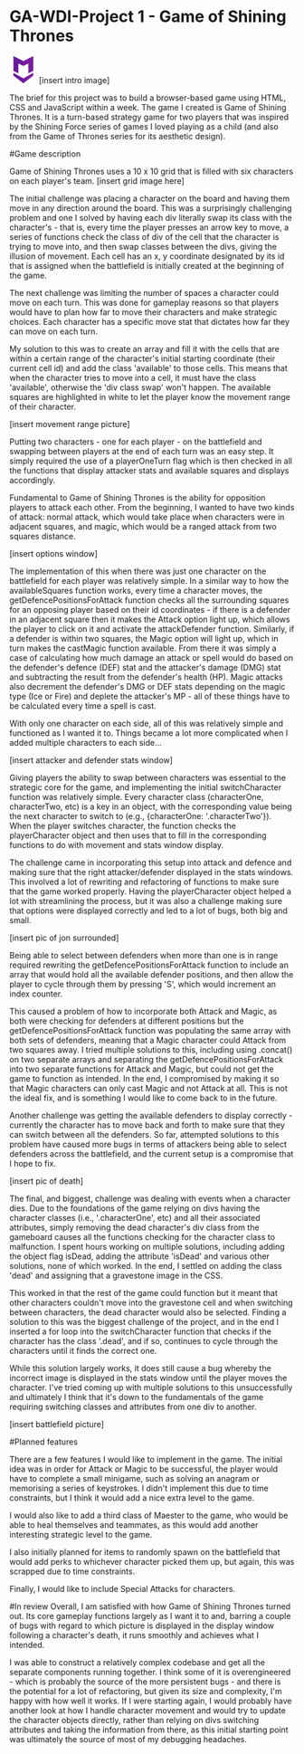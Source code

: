 # GA-WDI-Project 1 - Game of Shining Thrones

![alt text](https://github.com/adam-p/markdown-here/raw/master/src/common/images/icon48.png "Logo Title Text 1")
[insert intro image]

The brief for this project was to build a browser-based game using HTML, CSS and JavaScript within a week.
The game I created is Game of Shining Thrones. It is a turn-based strategy game for two players that was inspired by the Shining Force series of games I loved playing as a child (and also from the Game of Thrones series for its aesthetic design). 

#Game description

Game of Shining Thrones uses a 10 x 10 grid that is filled with six characters on each player's team.
[insert grid image here]

The initial challenge was placing a character on the board and having them move in any direction around the board. This was a surprisingly challenging problem and one I solved by having each div literally swap its class with the character's - that is, every time the player presses an arrow key to move, a series of functions check the class of div of the cell that the character is trying to move into, and then swap classes between the divs, giving the illusion of movement. Each cell has an x, y coordinate designated by its id that is assigned when the battlefield is initially created at the beginning of the game.

The next challenge was limiting the number of spaces a character could move on each turn. This was done for gameplay reasons so that players would have to plan how far to move their characters and make strategic choices. Each character has a specific move stat that dictates how far they can move on each turn.

My solution to this was to create an array and fill it with the cells that are within a certain range of the character's initial starting coordinate (their current cell id) and add the class 'available' to those cells. This means that when the character tries to move into a cell, it must have the class 'available', otherwise the 'div class swap' won't happen. The available squares are highlighted in white to let the player know the movement range of their character.

[insert movement range picture]

Putting two characters - one for each player - on the battlefield and swapping between players at the end of each turn was an easy step. It simply required the use of a playerOneTurn flag which is then checked in all the functions that display attacker stats and available squares and displays accordingly.

Fundamental to Game of Shining Thrones is the ability for opposition players to attack each other. From the beginning, I wanted to have two kinds of attack: normal attack, which would take place when characters were in adjacent squares, and magic, which would be a ranged attack from two squares distance.

[insert options window]

The implementation of this when there was just one character on the battlefield for each player was relatively simple. In a similar way to how the availableSquares function works, every time a character moves, the getDefencePositionsForAttack function checks all the surrounding squares for an opposing player based on their id coordinates - if there is a defender in an adjacent square then it makes the Attack option light up, which allows the player to click on it and activate the attackDefender function. Similarly, if a defender is within two squares, the Magic option will light up, which in turn makes the castMagic function available. From there it was simply a case of calculating how much damage an attack or spell would do based on the defender's defence (DEF) stat and the attacker's damage (DMG) stat and subtracting the result from the defender's health (HP). Magic attacks also decrement the defender's DMG or DEF stats depending on the magic type (Ice or Fire) and deplete the attacker's MP - all of these things have to be calculated every time a spell is cast.

With only one character on each side, all of this was relatively simple and functioned as I wanted it to. Things became a lot more complicated when I added multiple characters to each side...

[insert attacker and defender stats window]

Giving players the ability to swap between characters was essential to the strategic core for the game, and implementing the initial switchCharacter function was relatively simple. Every character class (characterOne, characterTwo, etc) is a key in an object, with the corresponding value being the next character to switch to (e.g., {characterOne: '.characterTwo'}). When the player switches character, the function checks the playerCharacter object and then uses that to fill in the corresponding functions to do with movement and stats window display.

The challenge came in incorporating this setup into attack and defence and making sure that the right attacker/defender displayed in the stats windows. This involved a lot of rewriting and refactoring of functions to make sure that the game worked properly. Having the playerCharacter object helped a lot with streamlining the process, but it was also a challenge making sure that options were displayed correctly and led to a lot of bugs, both big and small.

[insert pic of jon surrounded]

Being able to select between defenders when more than one is in range required rewriting the getDefencePositionsForAttack function to include an array that would hold all the available defender positions, and then allow the player to cycle through them by pressing 'S', which would increment an index counter.

This caused a problem of how to incorporate both Attack and Magic, as both were checking for defenders at different positions but the getDefencePositionsForAttack function was populating the same array with both sets of defenders, meaning that a Magic character could Attack from two squares away. I tried multiple solutions to this, including using .concat() on two separate arrays and separating the getDefencePositionsForAttack into two separate functions for Attack and Magic, but could not get the game to function as intended. In the end, I compromised by making it so that Magic characters can only cast Magic and not Attack at all. This is not the ideal fix, and is something I would like to come back to in the future.

Another challenge was getting the available defenders to display correctly - currently the character has to move back and forth to make sure that they can switch between all the defenders. So far, attempted solutions to this problem have caused more bugs in terms of attackers being able to select defenders across the battlefield, and the current setup is a compromise that I hope to fix.

[insert pic of death]

The final, and biggest, challenge was dealing with events when a character dies. Due to the foundations of the game relying on divs having the character classes (i.e., '.characterOne', etc) and all their associated attributes, simply removing the dead character's div class from the gameboard causes all the functions checking for the character class to malfunction. I spent hours working on multiple solutions, including adding the object flag isDead, adding the attribute 'isDead' and various other solutions, none of which worked. In the end, I settled on adding the class 'dead' and assigning that a gravestone image in the CSS.

This worked in that the rest of the game could function but it meant that other characters couldn't move into the gravestone cell and when switching between characters, the dead character would also be selected. Finding a solution to this was the biggest challenge of the project, and in the end I inserted a for loop into the switchCharacter function that checks if the character has the class '.dead', and if so, continues to cycle through the characters until it finds the correct one.

While this solution largely works, it does still cause a bug whereby the incorrect image is displayed in the stats window until the player moves the character. I've tried coming up with multiple solutions to this unsuccessfully and ultimately I think that it's down to the fundamentals of the game requiring switching classes and attributes from one div to another.

[insert battlefield picture]

#Planned features

There are a few features I would like to implement in the game. The initial idea was in order for Attack or Magic to be successful, the player would have to complete a small minigame, such as solving an anagram or memorising a series of keystrokes. I didn't implement this due to time constraints, but I think it would add a nice extra level to the game.

I would also like to add a third class of Maester to the game, who would be able to heal themselves and teammates, as this would add another interesting strategic level to the game.

I also initially planned for items to randomly spawn on the battlefield that would add perks to whichever character picked them up, but again, this was scrapped due to time constraints.

Finally, I would like to include Special Attacks for characters.

#In review
Overall, I am satisfied with how Game of Shining Thrones turned out. Its core gameplay functions largely as I want it to and, barring a couple of bugs with regard to which picture is displayed in the display window following a character's death, it runs smoothly and achieves what I intended.

I was able to construct a relatively complex codebase and get all the separate components running together. I think some of it is overengineered - which is probably the source of the more persistent bugs - and there is the potential for a lot of refactoring, but given its size and complexity, I'm happy with how well it works. If I were starting again, I would probably have another look at how I handle character movement and would try to update the character objects directly, rather than relying on divs switching attributes and taking the information from there, as this initial starting point was ultimately the source of most of my debugging headaches.
